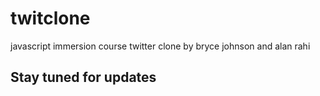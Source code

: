 # twitclone

javascript immersion course twitter clone
by bryce johnson and alan rahi

## Stay tuned for updates
